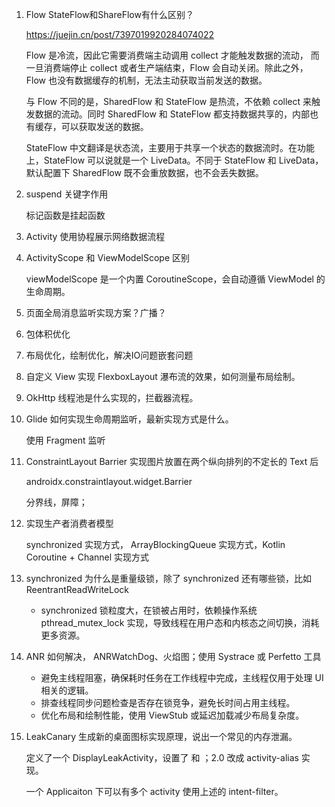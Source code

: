 1. Flow StateFlow和ShareFlow有什么区别？
   
   https://juejin.cn/post/7397019920284074022
   
   Flow 是冷流，因此它需要消费端主动调用 collect 才能触发数据的流动， 而一旦消费端停止 collect 或者生产端结束，Flow 会自动关闭。除此之外， Flow 也没有数据缓存的机制，无法主动获取当前发送的数据。
   
   与 Flow 不同的是，SharedFlow 和 StateFlow 是热流，不依赖 collect 来触发数据的流动。同时 SharedFlow 和 StateFlow 都支持数据共享的，内部也有缓存，可以获取发送的数据。
   
   StateFlow 中文翻译是状态流，主要用于共享一个状态的数据流时。在功能上，StateFlow 可以说就是一个 LiveData。不同于 StateFlow 和 LiveData，默认配置下 SharedFlow 既不会重放数据，也不会丢失数据。

2. suspend 关键字作用
   
   标记函数是挂起函数

3. Activity 使用协程展示网络数据流程

4. ActivityScope 和 ViewModelScope 区别
   
   viewModelScope 是一个内置 CoroutineScope，会自动遵循 ViewModel 的生命周期。

5. 页面全局消息监听实现方案？广播？

6. 包体积优化

7. 布局优化，绘制优化，解决IO问题嵌套问题

8. 自定义 View 实现 FlexboxLayout 瀑布流的效果，如何测量布局绘制。

9. OkHttp 线程池是什么实现的，拦截器流程。

10. Glide 如何实现生命周期监听，最新实现方式是什么。
    
    使用 Fragment 监听

11. ConstraintLayout Barrier 实现图片放置在两个纵向排列的不定长的 Text 后
    
    androidx.constraintlayout.widget.Barrier
    
    分界线，屏障；

12. 实现生产者消费者模型
    
    synchronized 实现方式， ArrayBlockingQueue 实现方式，Kotlin Coroutine + Channel 实现方式

13. synchronized 为什么是重量级锁，除了 synchronized 还有哪些锁，比如ReentrantReadWriteLock
    
    - synchronized 锁粒度大，在锁被占用时，依赖操作系统 pthread_mutex_lock 实现，导致线程在用户态和内核态之间切换，消耗更多资源。

14. ANR 如何解决， ANRWatchDog、火焰图；使用 Systrace 或 Perfetto 工具
    
    - 避免主线程阻塞，确保耗时任务在工作线程中完成，主线程仅用于处理 UI 相关的逻辑。
    - 排查线程同步问题检查是否存在锁竞争，避免长时间占用主线程。
    - 优化布局和绘制性能，使用 ViewStub 或延迟加载减少布局复杂度。

15. LeakCanary 生成新的桌面图标实现原理，说出一个常见的内存泄漏。
    
    定义了一个 DisplayLeakActivity，设置了 <action android:name="android.intent.action.MAIN"/> 和 <category android:name="android.intent.category.LAUNCHER"/>；2.0 改成 activity-alias 实现。
    
    一个 Applicaiton 下可以有多个 activity 使用上述的 intent-filter。
